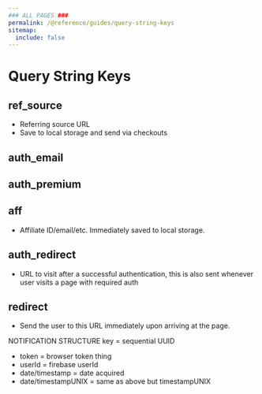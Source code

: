 ```yaml
---
### ALL PAGES ###
permalink: /@reference/guides/query-string-keys
sitemap:
  include: false
---
```


# Query String Keys
## ref_source
  * Referring source URL
  * Save to local storage and send via checkouts

## auth_email
## auth_premium

## aff
  * Affiliate ID/email/etc. Immediately saved to local storage.

## auth_redirect
  * URL to visit after a successful authentication, this is also sent whenever user visits a page with required auth

## redirect
  * Send the user to this URL immediately upon arriving at the page.

NOTIFICATION STRUCTURE
key = sequential UUID
- token = browser token thing
- userId = firebase userId
- date/timestamp = date acquired
- date/timestampUNIX = same as above but timestampUNIX
